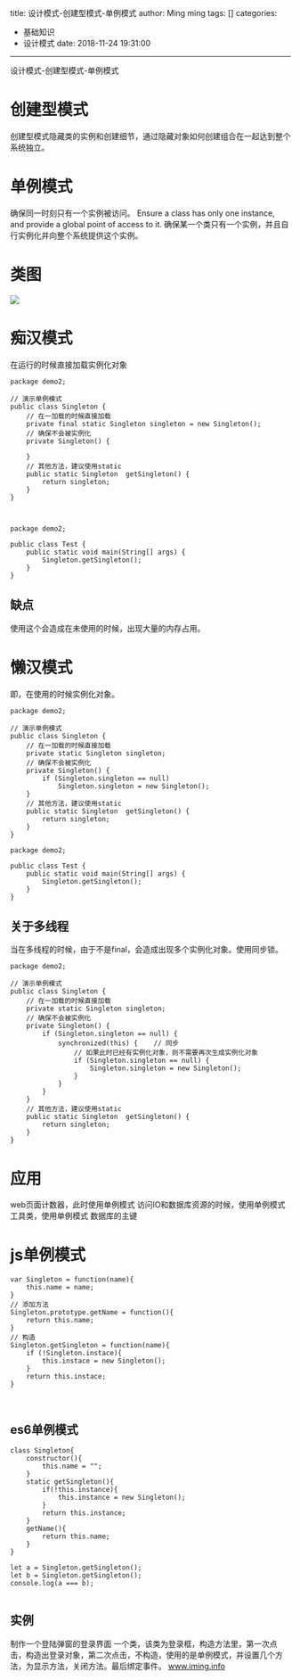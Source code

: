 title: 设计模式-创建型模式-单例模式
author: Ming ming
tags: []
categories:
  - 基础知识
  - 设计模式
date: 2018-11-24 19:31:00
---
设计模式-创建型模式-单例模式
# 创建型模式
创建型模式隐藏类的实例和创建细节，通过隐藏对象如何创建组合在一起达到整个系统独立。
# 单例模式
确保同一时刻只有一个实例被访问。
Ensure a class has only one instance, and provide a global point of access to it. 确保某一个类只有一个实例，并且自行实例化并向整个系统提供这个实例。
# 类图
![](https://melovemingming-1253878077.cos.ap-chengdu.myqcloud.com/blog-image/2018/11/20/19.png)

# 痴汉模式
在运行的时候直接加载实例化对象
```
package demo2;

// 演示单例模式
public class Singleton {
	// 在一加载的时候直接加载
	private final static Singleton singleton = new Singleton();
	// 确保不会被实例化
	private Singleton() {
		
	}
	// 其他方法，建议使用static
	public static Singleton  getSingleton() {
		return singleton;
	}
}



```
```
package demo2;

public class Test {
	public static void main(String[] args) {
		Singleton.getSingleton();
	}
}

```
## 缺点
使用这个会造成在未使用的时候，出现大量的内存占用。
# 懒汉模式
即，在使用的时候实例化对象。
```
package demo2;

// 演示单例模式
public class Singleton {
	// 在一加载的时候直接加载
	private static Singleton singleton;
	// 确保不会被实例化
	private Singleton() {
		if (Singleton.singleton == null)
			Singleton.singleton = new Singleton();
	}
	// 其他方法，建议使用static
	public static Singleton  getSingleton() {
		return singleton;
	}
}

```
```
package demo2;

public class Test {
	public static void main(String[] args) {
		Singleton.getSingleton();
	}
}

```
## 关于多线程
当在多线程的时候，由于不是final，会造成出现多个实例化对象。使用同步锁。
```
package demo2;

// 演示单例模式
public class Singleton {
	// 在一加载的时候直接加载
	private static Singleton singleton;
	// 确保不会被实例化
	private Singleton() {
		if (Singleton.singleton == null) {
			synchronized(this) {	// 同步
				// 如果此时已经有实例化对象，则不需要再次生成实例化对象
				if (Singleton.singleton == null) {
					Singleton.singleton = new Singleton();
				}
			}
		}
	}
	// 其他方法，建议使用static
	public static Singleton  getSingleton() {
		return singleton;
	}
}

```
# 应用
web页面计数器，此时使用单例模式
访问IO和数据库资源的时候，使用单例模式
工具类，使用单例模式
数据库的主键

# js单例模式
```
var Singleton = function(name){
	this.name = name;
}
// 添加方法
Singleton.prototype.getName = function(){
	return this.name;
}
// 构造
Singleton.getSingleton = function(name){
	if (!Singleton.instace){
		this.instace = new Singleton();
	}
	return this.instace;
}



```
## es6单例模式
```
class Singleton{
	constructor(){
		this.name = "";
	}
	static getSingleton(){
		if(!this.instance){
			this.instance = new Singleton();
		}
		return this.instance;
	}
	getName(){
		return this.name;
	}
}

let a = Singleton.getSingleton();
let b = Singleton.getSingleton();
console.log(a === b);


```
## 实例
制作一个登陆弹窗的登录界面
一个类，该类为登录框，构造方法里，第一次点击，构造出登录对象，第二次点击，不构造，使用的是单例模式，并设置几个方法，为显示方法，关闭方法。最后绑定事件。
www.iming.info